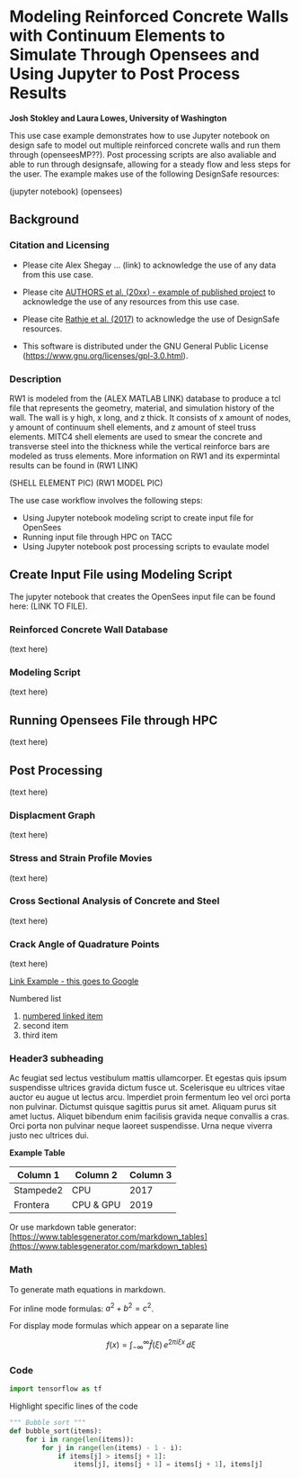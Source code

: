 # Modeling Reinforced Concrete Walls with Continuum Elements to Simulate Through Opensees and Using Jupyter to Post Process Results

**Josh Stokley and Laura Lowes, University of Washington**  

This use case example demonstrates how to use Jupyter notebook on design safe to model out multiple reinforced concrete walls and run them through (openseesMP??). 
Post processing scripts are also avaliable and able to run through designsafe, allowing for a steady flow and less steps for the user.  The example makes use of the following DesignSafe resources:

(jupyter notebook)
(opensees)

## Background 

### Citation and Licensing

* Please cite Alex Shegay ... (link) to acknowledge the use of any data from this use case.

* Please cite [AUTHORS et al. (20xx) - example of published project](https://doi.org/10.17603/ds2-3zdj-493) to acknowledge the use of any resources from this use case.

* Please cite [Rathje et al. (2017)](https://doi.org/10.1061/(ASCE)NH.1527-6996.0000246) to acknowledge the use of DesignSafe resources.  

* This software is distributed under the GNU General Public License (https://www.gnu.org/licenses/gpl-3.0.html).  

### Description 

RW1 is modeled  from the (ALEX MATLAB LINK) database to produce a tcl file that represents the geometry, material, and simulation history of the wall. The wall is y high, x long, and z thick. It consists of x amount of nodes, y amount of continuum shell elements, and z amount of steel truss elements. MITC4 shell elements are used to smear the concrete and transverse steel into the thickness while the vertical reinforce bars are modeled as truss elements. More information on RW1 and its expermintal results can be found in (RW1 LINK)

(SHELL ELEMENT PIC)
(RW1 MODEL PIC)

The use case workflow involves the following steps:

* Using Jupyter notebook modeling script to create input file for OpenSees
* Running input file through HPC on TACC
* Using Jupyter notebook post processing scripts to evaulate model


## Create Input File using Modeling Script

The jupyter notebook that creates the OpenSees input file can be found here: (LINK TO FILE).

### Reinforced Concrete Wall Database

(text here)

### Modeling Script 

(text here)


## Running Opensees File through HPC

(text here)


## Post Processing

(text here)

### Displacment Graph

(text here)

### Stress and Strain Profile Movies

(text here)

### Cross Sectional Analysis of Concrete and Steel

(text here)

### Crack Angle of Quadrature Points

(text here)







[Link Example - this goes to Google](https://www.google.com)

Numbered list 

1. [numbered linked item](https://maps.google.com)
2. second item
3. third item

### Header3 subheading

Ac feugiat sed lectus vestibulum mattis ullamcorper. Et egestas quis ipsum suspendisse ultrices gravida dictum fusce ut. Scelerisque eu ultrices vitae auctor eu augue ut lectus arcu.  Imperdiet proin fermentum leo vel orci porta non pulvinar. Dictumst quisque sagittis purus sit amet. Aliquam purus sit amet luctus. Aliquet bibendum enim facilisis gravida neque convallis a cras. Orci porta non pulvinar neque laoreet suspendisse. Urna neque viverra justo nec ultrices dui.

**Example Table**

| Column 1 | Column 2 | Column 3 |
|----------|----------|----------|
| Stampede2| CPU      | 2017     |     
| Frontera | CPU & GPU| 2019     |     

Or use markdown table generator: [https://www.tablesgenerator.com/markdown_tables](https://www.tablesgenerator.com/markdown_tables)


### Math

To generate math equations in markdown.

For inline mode formulas: $`a^2+b^2=c^2`$.

For display mode formulas which appear on a separate line
```math
f(x) = \int_{-\infty}^\infty
\hat f(\xi)\,e^{2 \pi i \xi x}
\,d\xi
```

### Code

``` python
import tensorflow as tf
```

Highlight specific lines of the code

``` python hl_lines="3 4"
""" Bubble sort """
def bubble_sort(items):
    for i in range(len(items)):
        for j in range(len(items) - 1 - i):
            if items[j] > items[j + 1]:
                items[j], items[j + 1] = items[j + 1], items[j]
```
